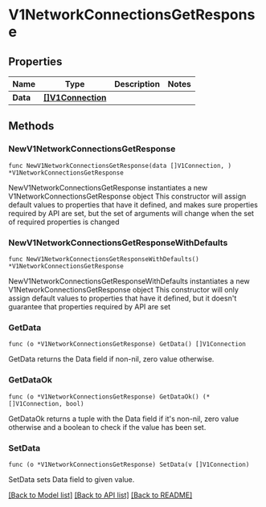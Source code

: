 # V1NetworkConnectionsGetResponse

## Properties

Name | Type | Description | Notes
------------ | ------------- | ------------- | -------------
**Data** | [**[]V1Connection**](V1Connection.md) |  | 

## Methods

### NewV1NetworkConnectionsGetResponse

`func NewV1NetworkConnectionsGetResponse(data []V1Connection, ) *V1NetworkConnectionsGetResponse`

NewV1NetworkConnectionsGetResponse instantiates a new V1NetworkConnectionsGetResponse object
This constructor will assign default values to properties that have it defined,
and makes sure properties required by API are set, but the set of arguments
will change when the set of required properties is changed

### NewV1NetworkConnectionsGetResponseWithDefaults

`func NewV1NetworkConnectionsGetResponseWithDefaults() *V1NetworkConnectionsGetResponse`

NewV1NetworkConnectionsGetResponseWithDefaults instantiates a new V1NetworkConnectionsGetResponse object
This constructor will only assign default values to properties that have it defined,
but it doesn't guarantee that properties required by API are set

### GetData

`func (o *V1NetworkConnectionsGetResponse) GetData() []V1Connection`

GetData returns the Data field if non-nil, zero value otherwise.

### GetDataOk

`func (o *V1NetworkConnectionsGetResponse) GetDataOk() (*[]V1Connection, bool)`

GetDataOk returns a tuple with the Data field if it's non-nil, zero value otherwise
and a boolean to check if the value has been set.

### SetData

`func (o *V1NetworkConnectionsGetResponse) SetData(v []V1Connection)`

SetData sets Data field to given value.



[[Back to Model list]](../README.md#documentation-for-models) [[Back to API list]](../README.md#documentation-for-api-endpoints) [[Back to README]](../README.md)


